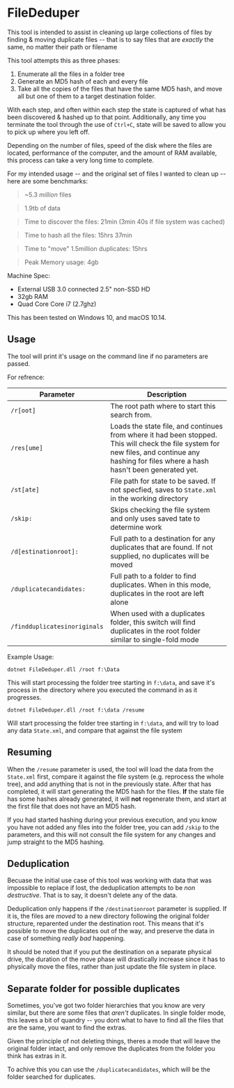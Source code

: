 FileDeduper
===========

This tool is intended to assist in cleaning up large collections of files by finding & moving duplicate files -- that is to say files that are _exactly_ the same, no matter their path or filename

This tool attempts this as three phases:
1. Enumerate all the files in a folder tree
2. Generate an MD5 hash of each and every file
3. Take all the copies of the files that have the same MD5 hash, and move all but one of them to a target destination folder.

With each step, and often within each step the state is captured of what has been discovered & hashed up to that point. Additionally, any time you terminate the tool through the use of `Ctrl+C`, state will be saved to allow you to pick up where you left off.

Depending on the number of files, speed of the disk where the files are located, performance of the computer, and the amount of RAM available, this process can take a very long time to complete.

For my intended usage -- and the original set of files I wanted to clean up -- here are some benchmarks:

> ~5.3 _million_ files

> 1.9tb of data

> Time to discover the files: 21min (3min 40s if file system was cached)

> Time to hash all the files: 15hrs 37min

> Time to "move" 1.5million duplicates: 15hrs

> Peak Memory usage: 4gb

Machine Spec:

- External USB 3.0 connected 2.5" non-SSD HD
- 32gb RAM
- Quad Core Core i7 (2.7ghz)

This has been tested on Windows 10, and macOS 10.14.

## Usage ##
The tool will print it's usage on the command line if no parameters are passed.

For refrence:

| Parameter                    | Description                                                                                     |
|------------------------------|-------------------------------------------------------------------------------------------------|
| `/r[oot]`                    | The root path where to start this search from.                                                  |
| `/res[ume]`                  | Loads the state file, and continues from where it had been stopped. This will check the file system for new files, and continue any hashing for files where a hash hasn't been generated yet. |
| `/st[ate]`                   | File path for state to be saved. If not specfied, saves to `State.xml` in the working directory |
| `/skip:`                     | Skips checking the file system and only uses saved tate to determine work                       |
| `/d[estinationroot]:`        | Full path to a destination for any duplicates that are found. If not supplied, no duplicates will be moved |
| `/duplicatecandidates:`      | Full path to a folder to find duplicates. When in this mode, duplicates in the root are left alone |
| `/findduplicatesinoriginals` | When used with a duplicates folder, this switch will find duplicates in the root folder similar to single-fold mode |

Example Usage:

`dotnet FileDeduper.dll /root f:\Data`

This will start processing the folder tree starting in `f:\data`, and save it's process in the directory where you executed the command in as it progresses.

`dotnet FileDeduper.dll /root f:\data /resume`

Will start processing the folder tree starting in `f:\data`, and will try to load any data `State.xml`, and compare that against the file system

## Resuming ##
When the `/resume` parameter is used, the tool will load the data from the `State.xml` first, compare it against the file system (e.g. reprocess the whole tree), and add anything that is not in the previously state. After that has completed, it will start generating the MD5 hash for the files. **If** the state file has some hashes already generated, it will **not** regenerate them, and start at the first file that does not have an MD5 hash.

If you had started hashing during your previous execution, and you know you have not added any files into the folder tree, you can add `/skip` to the parameters, and this will not consult the file system for any changes and jump straight to the MD5 hashing.

## Deduplication ##
Becuase the initial use case of this tool was working with data that was impossible to replace if lost, the deduplication attempts to be _non destructive_. That is to say, it doesn't delete any of the data.

Deduplication only happens if the `/destinationroot` parameter is supplied. If it is, the files are _moved_ to a new directory following the original folder structure, reparented under the destination root. This means that it's possible to move the duplicates out of the way, and preserve the data in case of something _really bad_ happening.

It should be noted that if you put the destination on a separate physical drive, the duration of the move phase will drastically increase since it has to physically move the files, rather than just update the file system in place.

## Separate folder for possible duplicates ##
Sometimes, you've got two folder hierarchies that you know are very similar, but there are some files that _aren't_ duplicates.
In single folder mode, this leaves a bit of quandry -- you dont what to have to find all the files that are the same, you want to find the extras.

Given the principle of not deleting things, theres a mode that will leave the original folder intact, and only remove the duplicates from the folder you think has extras in it.

To achive this you can use the `/duplicatecandidates`, which will be the folder searched for duplicates.